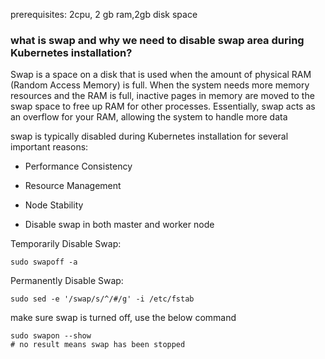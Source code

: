 prerequisites: 2cpu, 2 gb ram,2gb disk space

### what is swap and why we need to disable swap area during Kubernetes installation?

Swap is a space on a disk that is used when the amount of physical RAM (Random Access Memory) is full. When the system needs more memory resources and the RAM is full, inactive pages in memory are moved to the swap space to free up RAM for other processes. Essentially, swap acts as an overflow for your RAM, allowing the system to handle more data

swap is typically disabled during Kubernetes installation for several important reasons:

- Performance Consistency
- Resource Management
- Node Stability

- Disable swap in both master and worker node

Temporarily Disable Swap:
```
sudo swapoff -a

```

Permanently Disable Swap:
```
sudo sed -e '/swap/s/^/#/g' -i /etc/fstab 
```


make sure swap is turned off, use the below command

```
sudo swapon --show
# no result means swap has been stopped
```


 






